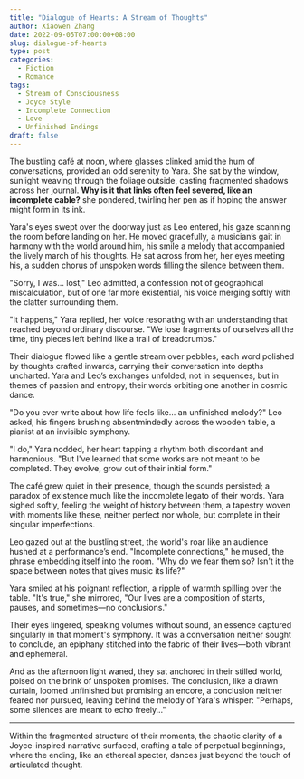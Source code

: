 ```yaml
---
title: "Dialogue of Hearts: A Stream of Thoughts"
author: Xiaowen Zhang
date: 2022-09-05T07:00:00+08:00
slug: dialogue-of-hearts
type: post
categories:
  - Fiction
  - Romance
tags:
  - Stream of Consciousness
  - Joyce Style
  - Incomplete Connection
  - Love
  - Unfinished Endings
draft: false
---
```


The bustling café at noon, where glasses clinked amid the hum of conversations, provided an odd serenity to Yara. She sat by the window, sunlight weaving through the foliage outside, casting fragmented shadows across her journal. **Why is it that links often feel severed, like an incomplete cable?** she pondered, twirling her pen as if hoping the answer might form in its ink.

Yara's eyes swept over the doorway just as Leo entered, his gaze scanning the room before landing on her. He moved gracefully, a musician’s gait in harmony with the world around him, his smile a melody that accompanied the lively march of his thoughts. He sat across from her, her eyes meeting his, a sudden chorus of unspoken words filling the silence between them.

"Sorry, I was... lost," Leo admitted, a confession not of geographical miscalculation, but of one far more existential, his voice merging softly with the clatter surrounding them.

"It happens," Yara replied, her voice resonating with an understanding that reached beyond ordinary discourse. "We lose fragments of ourselves all the time, tiny pieces left behind like a trail of breadcrumbs."

Their dialogue flowed like a gentle stream over pebbles, each word polished by thoughts crafted inwards, carrying their conversation into depths uncharted. Yara and Leo’s exchanges unfolded, not in sequences, but in themes of passion and entropy, their words orbiting one another in cosmic dance.

"Do you ever write about how life feels like... an unfinished melody?" Leo asked, his fingers brushing absentmindedly across the wooden table, a pianist at an invisible symphony.

"I do," Yara nodded, her heart tapping a rhythm both discordant and harmonious. "But I've learned that some works are not meant to be completed. They evolve, grow out of their initial form."

The café grew quiet in their presence, though the sounds persisted; a paradox of existence much like the incomplete legato of their words. Yara sighed softly, feeling the weight of history between them, a tapestry woven with moments like these, neither perfect nor whole, but complete in their singular imperfections.

Leo gazed out at the bustling street, the world's roar like an audience hushed at a performance’s end. "Incomplete connections," he mused, the phrase embedding itself into the room. "Why do we fear them so? Isn't it the space between notes that gives music its life?"

Yara smiled at his poignant reflection, a ripple of warmth spilling over the table. "It's true," she mirrored, "Our lives are a composition of starts, pauses, and sometimes—no conclusions."

Their eyes lingered, speaking volumes without sound, an essence captured singularly in that moment's symphony. It was a conversation neither sought to conclude, an epiphany stitched into the fabric of their lives—both vibrant and ephemeral.

And as the afternoon light waned, they sat anchored in their stilled world, poised on the brink of unspoken promises. The conclusion, like a drawn curtain, loomed unfinished but promising an encore, a conclusion neither feared nor pursued, leaving behind the melody of Yara's whisper: "Perhaps, some silences are meant to echo freely..."

---

Within the fragmented structure of their moments, the chaotic clarity of a Joyce-inspired narrative surfaced, crafting a tale of perpetual beginnings, where the ending, like an ethereal specter, dances just beyond the touch of articulated thought.